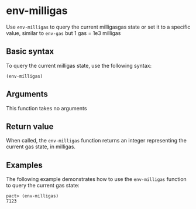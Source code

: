 # env-milligas

Use `env-milligas` to query the current milligasgas state or set it to a specific value, similar to `env-gas` but 1 gas = 1e3 milligas

## Basic syntax

To query the current milligas state, use the following syntax:

```pact
(env-milligas)
```

## Arguments

This function takes no arguments

## Return value

When called, the `env-milligas` function returns an integer representing the current gas state, in milligas.

## Examples

The following example demonstrates how to use the `env-milligas` function to query the current gas state:

```pact
pact> (env-milligas)
7123
```
